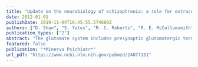```yaml
---
title: "Update on the neurobiology of schizophrenia: a role for extracellular microdomains"
date: 2012-01-01
publishDate: 2019-11-04T16:45:55.574680Z
authors: ["D. Shan", "S. Yates", "R. C. Roberts", "R. E. McCullumsmith"]
publication_types: ["2"]
abstract: "The glutamate system includes presynaptic glutamatergic terminals, complex post-synaptic densities found on diverse types of neurons expressing glutamate receptors, as well as glutamate transporters and enzymes that facilitate the glutamate/glutamine cycle. Abnormalities of this system have been implicated in schizophrenia based on an accumulating body of evidence from postmortem, imaging, and preclinical studies. However, recent work has suggested that astrocytes may have more than a bystander role in the synchronization of neuronal responses in the brain. Converging evidence suggests that extrasynaptic glutamate microdomains are formed by astrocytes and may facilitate neuroplasticity via the modulation of extra-synaptic glutamate receptors on neuronal membranes within these domains. In this article the authors propose that the composition and localization of protein complexes in glutamate microdomains is abnormal in schizophrenia, leading to pathological neuroplastic changes in the structure and function of glutamate circuits in this illness."
featured: false
publication: "*Minerva Psichiatr*"
url_pdf: "https://www.ncbi.nlm.nih.gov/pubmed/24077131"
---
```


